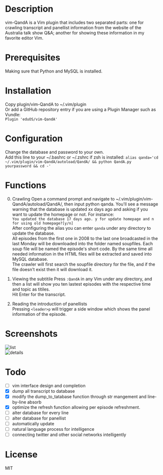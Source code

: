 # Description 
vim-QandA is a Vim plugin that includes two separated parts: one for crawling transcript and panellist information from the website of the Australia talk show Q&A; another for showing these information in my favorite editor Vim.

# Prerequisites   
Making sure that Python and MySQL is installed.   

# Installation   
Copy plugin/vim-QandA to ~/.vim/plugin   
Or add a GitHub repository entry if you are using a Plugin Manager such as Vundle:  
```Plugin 'eduOS/vim-QandA'```  

# Configuration   
Change the database and password to your own.   
Add this line to your ~/.bashrc or ~/.zshrc if zsh is installed:
```alias qanda='cd ~/.vim/plugin/vim-QandA/autoload/QandA/ && python QandA.py yourpassword && cd -'```

# Functions
0. Crawling
    Open a command prompt and navigate to ~/.vim/plugin/vim-QandA/autoload/QandA/, then input python qanda. You'll see a message warning that the database is updated xx days ago and asking if you want to update the homepage or not. For instance:     
    ```You updated the database 17 days ago. y for update homepage and n for using old homepage?[y/n]```    
    After configuring the alias you can enter ```qanda``` under any directory to update the database.    
    All episodes from the first one in 2008 to the last one broadcasted in the last Monday will be downloaded into the folder named soupfiles. Each soup file will be named the episode's short code. By the same time all needed information in the HTML files will be extracted and saved into MySQL database.   
    The crawler will first search the soupfile directory for the file, and if the file doesn't exist then it will download it.    

1. Viewing the subtitile 
    Press ```:QandA``` in any Vim under any directory, and then a list will show you ten lastest episodes with the respective time and topic as titiles.    
    Hit Enter for the transcript.  

2. Reading the introduction of panellists    
    Pressing ```<leader>p``` will trigger a side window which shows the panel information of the episode.   

# Screenshots
![list](https://cloud.githubusercontent.com/assets/5717031/11239207/5ee52e0c-8e25-11e5-8ac1-8163c172657a.png)    
![details](https://cloud.githubusercontent.com/assets/5717031/11239711/a3276370-8e28-11e5-8579-e8188e55d4ee.png)

# Todo
- [ ] vim interface design and completion    
- [x] dump all transcript to database    
- [x] modify the dump_to_tatabase function through str mangement and line-by-line absorb    
- [x] optimize the refresh function allowing per episode refreshment.    
- [ ] alter database for every line    
- [ ] alter database for panellist    
- [ ] automatically update
- [ ] natural language process for intelligence
- [ ] connecting twitter and other social networks intelligently
    
# License     
MIT    

